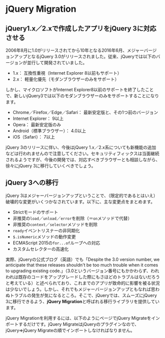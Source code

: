 # jQuery Migration
## jQuery1.x／2.xで作成したアプリをjQuery 3に対応させる
2006年8月に1.0がリリースされてから10年となる2016年6月、メジャーバージョンアップとなるjQuery 3.0がリリースされました。従来、jQueryでは以下のバージョンが並行して開発されていました。  

- 1.x： 互換性重視（Internet Explorer 8以前もサポート）
- 2.x： 軽量化優先（モダンブラウザーのみをサポート）

しかし、マイクロソフトがInternet Explorer8以前のサポートを終了したことで、新しいjQuery3では以下のモダンブラウザーのみをサポートすることになります。

- Chrome／Firefox／Edge／Safari： 最新安定版と、その1つ前のバージョン
- Internet Explorer： 9以上
- Opera： 最新安定版のみ
- Android（標準ブラウザー）： 4.0以上
- iOS（Safari）： 7以上

jQuery 3のリリースに伴い、今後はjQuery 1.x／2.x系についても新機能の追加などは行われませんので注意してください。セキュリティフィックスは当面継続されるようですが、今後の開発では、対応すべきブラウザーとも相談しながら、徐々にjQuery 3に移行していくべきでしょう。

## jQuery 3への移行
jQuery 3はメジャーバージョンアップということで、（限定的であるとはいえ）破壊的な変更がいくつかなされています。以下に、主な変更点をまとめます。

- Strictモードのサポート
- 非推奨の`load`／`unload`／`error`を削除（＝`on`メソッドで代替）
- 非推奨の`context`／`selector`メソッドを削除
- `ready`イベントリスナーの非同期化
- `$.isNumeric`メソッドの動作変更
- ECMAScript 2015の`for...of`ループへの対応
- カスタムセレクターの高速化

実際、jQueryの公式ブログ（英語）でも「Despite the 3.0 version number, we anticipate that these releases shouldn't be too much trouble when it comes to upgrading existing code.」（3.0というバージョン番号にもかかわらず、われわれは既存のコードをアップグレードした際にもさほどのトラブルはないだろうと考えている）と述べられており、これまでのアプリが致命的に影響を被る状況は少ないでしょう。しかし、それでもメジャーバージョンアップともなれば思わぬトラブルの発生が気になるところ。そこで、jQueryでは、スムーズにjQuery 3に移行できるよう、**jQuery Migration**と呼ばれる移行ライブラリを提供しています。

jQuery Migrationを利用するには、以下のようにページでjQuery Migrateをインポートするだけです。jQuery MigrateはjQueryのプラグインなので、jQuery⇒jQuery Migrateの順でインポートしなければなりません。
